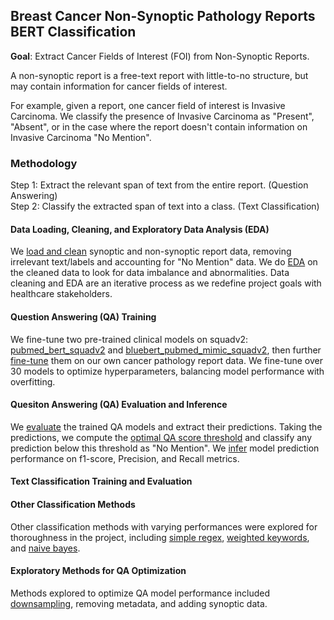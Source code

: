 ## Breast Cancer Non-Synoptic Pathology Reports BERT Classification

**Goal**: Extract Cancer Fields of Interest (FOI) from Non-Synoptic Reports.

A non-synoptic report is a free-text report with little-to-no structure, but may contain information for cancer fields of interest.

For example, given a report, one cancer field of interest is Invasive Carcinoma. We classify the presence of Invasive Carcinoma as "Present", "Absent", or in the case where the report doesn't contain information on Invasive Carcinoma "No Mention".

### Methodology
Step 1: Extract the relevant span of text from the entire report. (Question Answering)  
Step 2: Classify the extracted span of text into a class. (Text Classification)  

#### Data Loading, Cleaning, and Exploratory Data Analysis (EDA)
We [load and clean](https://github.com/trevorkwan/Breast-Cancer-Non-Synoptic-Pathology-Reports-BERT-Classification/blob/main/src/load_and_clean_data.py) synoptic and non-synoptic report data, removing irrelevant text/labels and accounting for "No Mention" data. We do [EDA](https://github.com/trevorkwan/Breast-Cancer-Non-Synoptic-Pathology-Reports-BERT-Classification/blob/main/src/EDA.py) on the cleaned data to look for data imbalance and abnormalities. Data cleaning and EDA are an iterative process as we redefine project goals with healthcare stakeholders.

#### Question Answering (QA) Training
We fine-tune two pre-trained clinical models on squadv2: [pubmed_bert_squadv2](https://huggingface.co/franklu/pubmed_bert_squadv2) and [bluebert_pubmed_mimic_squadv2](https://huggingface.co/trevorkwan/bluebert_pubmed_mimic_uncased_squadv2), then further [fine-tune](https://github.com/trevorkwan/Breast-Cancer-Non-Synoptic-Pathology-Reports-BERT-Classification/blob/main/src/train_v2.py) them on our own cancer pathology report data. We fine-tune over 30 models to optimize hyperparameters, balancing model performance with overfitting.

#### Quesiton Answering (QA) Evaluation and Inference
We [evaluate](https://github.com/trevorkwan/Breast-Cancer-Non-Synoptic-Pathology-Reports-BERT-Classification/blob/main/src/eval_v3.py) the trained QA models and extract their predictions. Taking the predictions, we compute the [optimal QA score threshold](https://github.com/trevorkwan/Breast-Cancer-Non-Synoptic-Pathology-Reports-BERT-Classification/blob/main/src/error_analysis_qa_score.ipynb) and classify any prediction below this threshold as "No Mention". We [infer](https://github.com/trevorkwan/Breast-Cancer-Non-Synoptic-Pathology-Reports-BERT-Classification/blob/main/src/inference_v2.py) model prediction performance on f1-score, Precision, and Recall metrics.

#### Text Classification Training and Evaluation

#### Other Classification Methods
Other classification methods with varying performances were explored for thoroughness in the project, including [simple regex](https://github.com/trevorkwan/Breast-Cancer-Non-Synoptic-Pathology-Reports-BERT-Classification/blob/main/src/regex_classification.ipynb), [weighted keywords](https://github.com/trevorkwan/Breast-Cancer-Non-Synoptic-Pathology-Reports-BERT-Classification/blob/main/src/weighted_keyword_analysis.ipynb), and [naive bayes](https://github.com/trevorkwan/Breast-Cancer-Non-Synoptic-Pathology-Reports-BERT-Classification/blob/main/src/naive_bayes_classifier.ipynb).

#### Exploratory Methods for QA Optimization
Methods explored to optimize QA model performance included [downsampling](https://github.com/trevorkwan/Breast-Cancer-Non-Synoptic-Pathology-Reports-BERT-Classification/blob/main/src/get_sub_11_and_downsampled.ipynb), removing metadata, and adding synoptic data.
